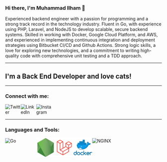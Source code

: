 ### Hi there, I'm Muhammad Ilham 👋
Experienced backend engineer with a passion for programming and a strong track record in the technology industry. Fluent in Go, with experience using PHP, Laravel, and NodeJS to develop scalable, secure backend systems. Skilled in working with Docker, Google Cloud Platform, and AWS, and experienced in implementing continuous integration and deployment strategies using Bitbucket CI/CD and Github Actions. Strong logic skills, a love for exploring new technologies, and a commitment to writing high-quality code with comprehensive unit testing and a TDD approach.

---

## I'm a Back End Developer and love cats!

---

### Connect with me:

[<img align="left" alt="Twitter" width="50px" src="http://assets.stickpng.com/images/580b57fcd9996e24bc43c53e.png" />][twitter]
[<img align="left" alt="LinkedIn" width="50px" src="https://cdn.icon-icons.com/icons2/3041/PNG/512/linkedin_logo_icon_189225.png" />][linkedin]
[<img align="left" alt="Instagram" width="50px" src="http://assets.stickpng.com/images/580b57fcd9996e24bc43c521.png" />][instagram]

<br />
<br />

---

### Languages and Tools:

[<img align="left" alt="Go" width="100px" src="https://www.kindpng.com/picc/m/599-5995612_golang-logo-hd-png-download.png" />][gorepo]
[<img align="left" alt="Node.js" width="60px" src="https://raw.githubusercontent.com/github/explore/80688e429a7d4ef2fca1e82350fe8e3517d3494d/topics/nodejs/nodejs.png" />][jsrepo]
[<img align="left" alt="Laravel" width="60px" src="https://raw.githubusercontent.com/github/explore/80688e429a7d4ef2fca1e82350fe8e3517d3494d/topics/laravel/laravel.png" />][phprepo]
[<img align="left" alt="Docker" width="60px" src="https://raw.githubusercontent.com/github/explore/80688e429a7d4ef2fca1e82350fe8e3517d3494d/topics/docker/docker.png" />][docker]
[<img align="left" alt="NGINX" width="100px" src="https://paranoiaque.fr/wp-content/uploads/2020/09/NGINX-logo.jpg" />][nginx]

<br />
<br />

[website]: https://muhammadilham.xyz
[twitter]: https://twitter.com/w8rloO
[instagram]: https://instagram.com/piigyy
[linkedin]: https://www.linkedin.com/in/muhammad-ilham-491a99194/
[gorepo]: https://github.com/mhdiiilham?tab=repositories&q=&type=&language=go&sort=
[jsrepo]: https://github.com/mhdiiilham?tab=repositories&q=&type=&language=javascript&sort=
[phprepo]: https://github.com/mhdiiilham?tab=repositories&q=&type=&language=php&sort=
[docker]: https://github.com/mhdiiilham?tab=repositories&q=docker&type=&language=&sort=
[nginx]: https://www.nginx.com/
